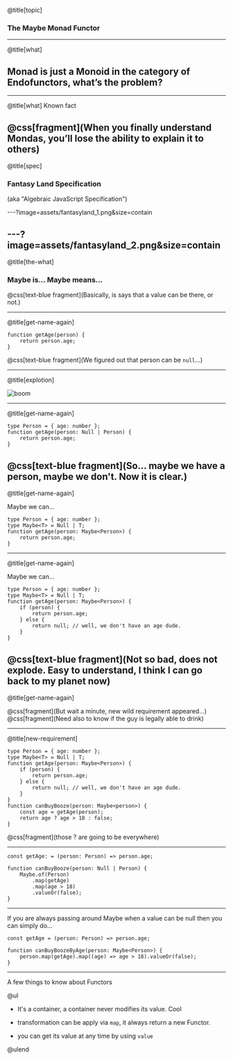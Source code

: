 @title[topic]

### The Maybe Monad Functor

---

@title[what]

Monad is just a Monoid in the category of Endofunctors, what’s the problem?
---
---

@title[what]
Known fact

@css[fragment](When you finally understand Mondas, you’ll lose the ability to explain it to others)
---

@title[spec]

### Fantasy Land Specification

(aka "Algebraic JavaScript Specification")

---?image=assets/fantasyland_1.png&size=contain

---?image=assets/fantasyland_2.png&size=contain
---
@title[the-what]

### Maybe is... Maybe means...

@css[text-blue fragment](Basically, is says that a value can be there, or not.)

---

@title[get-name-again]

```
function getAge(person) {
    return person.age;
}
```

@css[text-blue fragment](We figured out that person can be `null`...)

---

@title[explotion]

![boom](https://images2.minutemediacdn.com/image/upload/c_fill,g_auto,h_1248,w_2220/f_auto,q_auto,w_1100/v1554933379/shape/mentalfloss/nuclear-bomb-dirty-470309868.jpg)

---

@title[get-name-again]

```
type Person = { age: number };
function getAge(person: Null | Person) {
    return person.age;
}
```

@css[text-blue fragment](So... maybe we have a person, maybe we don't. Now it is clear.)
---

@title[get-name-again]

Maybe we can...

```
type Person = { age: number };
type Maybe<T> = Null | T;
function getAge(person: Maybe<Person>) {
    return person.age;
}
```
---
@title[get-name-again]

Maybe we can...

```
type Person = { age: number };
type Maybe<T> = Null | T;
function getAge(person: Maybe<Person>) {
    if (person) {
        return person.age;
    } else {
        return null; // well, we don't have an age dude.
    }
}
```

@css[text-blue fragment](Not so bad, does not explode. Easy to understand, I think I can go back to my planet now)
---
@title[get-name-again]

@css[fragment](But wait a minute, new wild requirement appeared...)
@css[fragment](Need also to know if the guy is legally able to drink)

---
@title[new-requirement]

```
type Person = { age: number };
type Maybe<T> = Null | T;
function getAge(person: Maybe<Person>) {
    if (person) {
        return person.age;
    } else {
        return null; // well, we don't have an age dude.
    }
}
function canBuyBooze(person: Maybe<person>) {
    const age = getAge(person);
    return age ? age > 18 : false;
}
```

@css[fragment](those ? are going to be everywhere)

---
```
const getAge: = (person: Person) => person.age;

function canBuyBooze(person: Null | Person) {
    Maybe.of(Person)
        .map(getAge)
        .map(age > 18)
        .valueOr(false);
}
```
---

If you are always passing around Maybe when a value can be null then you can simply do...

```
const getAge = (person: Person) => person.age;

function canBuyBoozeByAge(person: Maybe<Person>) {
    person.map(getAge).map((age) => age > 18).valueOr(false);
}
```
---

A few things to know about Functors

@ul

- It's a container, a container never modifies its value. Cool

- transformation can be apply via `map`, it always return a new Functor.

- you can get its value at any time by using `value`

@ulend
